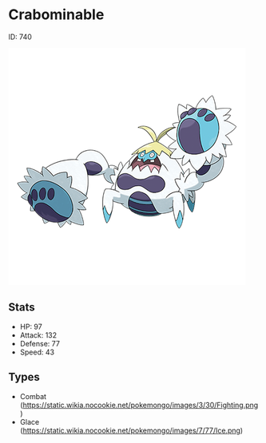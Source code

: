 # Crabominable


ID: 740

![](https://raw.githubusercontent.com/PokeAPI/sprites/master/sprites/pokemon/other/official-artwork/740.png "Crabominable")

## Stats


 - HP: 97
 - Attack: 132
 - Defense: 77
 - Speed: 43

## Types


 - Combat (https://static.wikia.nocookie.net/pokemongo/images/3/30/Fighting.png)
 - Glace (https://static.wikia.nocookie.net/pokemongo/images/7/77/Ice.png)
